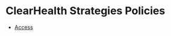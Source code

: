 # ClearHealth Strategies Policies

* [Access](https://clearhealthstrategies.github.io/Compliance/access)
